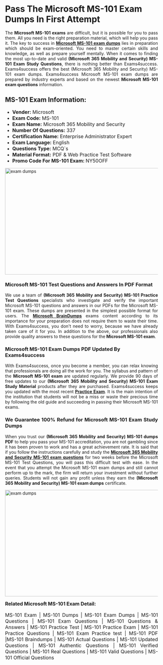 <h1><strong><strong>Pass The Microsoft MS-101 Exam Dumps In First Attempt</strong></strong></h1> <p style="text-align:justify">The <strong>Microsoft MS-101 exams</strong> are difficult, but it is possible for you to pass them. All you need is the right preparation material, which will help you pass it. The key to success in <a href="https://www.exams4success.com/microsoft/ms-101-pdf-exam-dumps"><strong>Microsoft MS-101 exam dumps</strong></a> lies in preparation which should be exam-oriented. You need to master certain skills and knowledge, as well as prepare yourself mentally. When it comes to finding the most up-to-date and valid <strong>(Microsoft 365 Mobility and Security) MS-101 Exam Study Questions</strong>, there is nothing better than Exams4success. Exams4success offers the best (Microsoft 365 Mobility and Security) MS-101 exam dumps. Exams4success Microsoft MS-101 exam dumps are prepared by industry experts and based on the newest <strong>Microsoft MS-101 exam questions</strong> information.</p> <h2><strong><strong>MS-101 Exam Information:</strong></strong></h2> <ul> <li><span style="font-size:16px"><strong>Vender:</strong> Microsoft</span></li> <li><span style="font-size:16px"><strong>Exam Code:</strong> MS-101</span></li> <li><span style="font-size:16px"><strong>Exam Name:</strong> Microsoft 365 Mobility and Security</span></li> <li><span style="font-size:16px"><strong>Number Of Questions:</strong> 337</span></li> <li><span style="font-size:16px"><strong>Certification Name:</strong> Enterprise Administrator Expert</span></li> <li><span style="font-size:16px"><strong>Exam Language:</strong> English</span></li> <li><span style="font-size:16px"><strong>Questions Type:</strong> MCQ`s</span></li> <li><span style="font-size:16px"><strong>Material Format:</strong> PDF & Web Practice Test Software</span></li> <li><span style="font-size:16px"><strong>Promo Code For MS-101 Exam: </strong>NY50OFF</span></li> </ul> <p><a href="https://www.exams4success.com/microsoft/ms-101-pdf-exam-dumps" rel="no-follow"><img alt="exam dumps" src="https://www.certcollections.com/uploads/content/infrist1.png" style="height:350px; width:750px" /></a></p> <h3><strong>Microsoft MS-101 Test Questions and Answers In PDF Format</strong></h3> <p style="text-align:justify">We use a team of <strong>(Microsoft 365 Mobility and Security) MS-101 Practice Test Questions</strong> specialists who investigate and verify the important Microsoft MS-101 questions and answers in our PDFs for the Microsoft MS-101 exam. These dumps are presented in the simplest possible format for users. The <a href="https://www.exams4success.com/microsoft-exam-dumps"><strong>Microsoft BrainDumps</strong></a> exams content according to its importance for your preparation does not require them to waste their time. With Exams4success, you don't need to worry, because we have already taken care of it for you. In addition to the above, our professionals also provide quality answers to these questions for the<strong> Microsoft MS-101 exam</strong>.</p> <h3><strong> Microsoft MS-101 Exam Dumps PDF Updated By Exams4success</strong></h3> <p style="text-align:justify">With Exams4success, once you become a member, you can relax knowing that professionals are doing all the work for you. The syllabus and pattern of the <strong>Microsoft MS-101 exam </strong>are updated regularly. We provide 90 days of free updates to our <strong>(Microsoft 365 Mobility and Security) MS-101 Exam Study Material</strong> products after they are purchased. Exams4success keeps you updated with the most recent <a href="https://www.exams4success.com/"><strong>Practice Exam</strong></a>. It is the main intention of the institution that students will not be a miss or waste their precious time by following the old guide and succeeding in passing their Microsoft MS-101 exams.</p> <h3 style="text-align:justify"><strong>We Guarantee 100% Refund for Microsoft MS-101 Exam Study Dumps</strong></h3> <p style="text-align:justify">When you trust our <strong>(Microsoft 365 Mobility and Security) MS-101 dumps PDF</strong> to help you pass your MS-101 accreditation, you are not gambling since it has been proven to work and has a great achievement rate. It is said that if you follow the instructions carefully and study the <a href="https://www.exams4success.com/microsoft/ms-101-pdf-exam-dumps"><strong>Microsoft 365 Mobility and Security MS-101 exam questions</strong></a> for two weeks before the Microsoft MS-101 Test Questions, you will pass this difficult test with ease. In the event that you attempt the Microsoft MS-101 exam dumps and still cannot perform up to the mark, the firm will return your investment without further queries. Students will not gain any profit unless they earn the <strong>(Microsoft 365 Mobility and Security) MS-101 exam dumps</strong> certificate.</p> <p style="text-align:justify"><a href="https://www.exams4success.com/microsoft/ms-101-pdf-exam-dumps" rel="no-follow"><img alt="exam dumps" src="https://www.certcollections.com/uploads/content/free_demo1.png" style="height:350px; width:750px" /></a></p> <p style="text-align:justify"><span style="font-size:16px"><strong>Related Microsoft MS-101 Exam Detail:</strong></span><br /> <br /> <span style="font-size:16px">MS-101 Exam | MS-101 Dumps | MS-101 Exam Dumps | MS-101 Questions | MS-101 Exam Questions | MS-101 Questions & Answers | MS-101 Practice Test | MS-101 Practice Exam | MS-101 Practice Questions | MS-101 Exam Practice test | MS-101 PDF |MS-101 Braindumps | MS-101 Actual Questions | MS-101 Updated Questions | MS-101 Authentic Questions | MS-101 Verified Questions | MS-101 Real Questions | MS-101 Valid Questions | MS-101 Official Questions</span></p>
